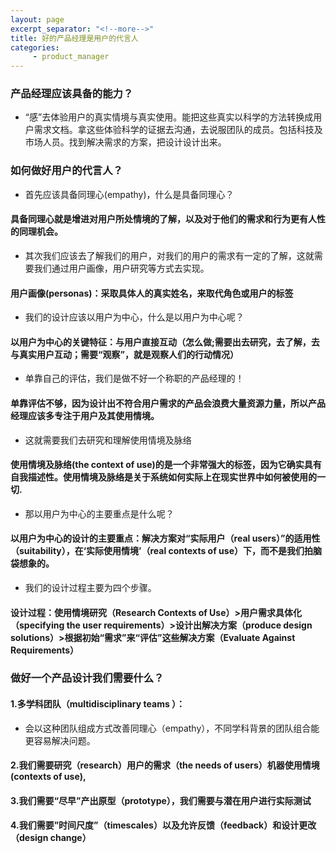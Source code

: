 ```yaml
---
layout: page
excerpt_separator: "<!--more-->"
title: 好的产品经理是用户的代言人
categories:
     - product_manager
---  
```

### 产品经理应该具备的能力？
- “感”去体验用户的真实情境与真实使用。能把这些真实以科学的方法转换成用户需求文档。拿这些体验科学的证据去沟通，去说服团队的成员。包括科技及市场人员。找到解决需求的方案，把设计设计出来。
<!--more-->


### 如何做好用户的代言人？
- 首先应该具备同理心(empathy)，什么是具备同理心？
#### 具备同理心就是增进对用户所处情境的了解，以及对于他们的需求和行为更有人性的同理机会。
- 其次我们应该去了解我们的用户，对我们的用户的需求有一定的了解，这就需要我们通过用户画像，用户研究等方式去实现。
#### 用户画像(personas)：采取具体人的真实姓名，来取代角色或用户的标签
- 我们的设计应该以用户为中心，什么是以用户为中心呢？
#### 以用户为中心的关键特征：与用户直接互动（怎么做;需要出去研究，去了解，去与真实用户互动；需要“观察”，就是观察人们的行动情况）

- 单靠自己的评估，我们是做不好一个称职的产品经理的！
#### 单靠评估不够，因为设计出不符合用户需求的产品会浪费大量资源力量，所以产品经理应该多专注于用户及其使用情境。
- 这就需要我们去研究和理解使用情境及脉络
#### 使用情境及脉络(the context of use)的是一个非常强大的标签，因为它确实具有自我描述性。使用情境及脉络是关于系统如何实际上在现实世界中如何被使用的一切.
- 那以用户为中心的主要重点是什么呢？
#### 以用户为中心的设计的主要重点：解决方案对“实际用户（real users）”的适用性（suitability），在‘实际使用情境’（real contexts of use）下，而不是我们拍脑袋想象的。
- 我们的设计过程主要为四个步骤。
#### 设计过程：使用情境研究（Research Contexts of Use）>用户需求具体化（specifying the user requirements）>设计出解决方案（produce design solutions）>根据初始“需求”来“评估”这些解决方案（Evaluate Against Requirements）

### 做好一个产品设计我们需要什么？
#### 1.多学科团队（multidisciplinary teams ）：
- 会以这种团队组成方式改善同理心（empathy），不同学科背景的团队组合能更容易解决问题。
#### 2.我们需要研究（research）用户的需求（the needs of users）机器使用情境(contexts of use),
#### 3.我们需要“尽早”产出原型（prototype），我们需要与潜在用户进行实际测试
#### 4.我们需要”时间尺度”（timescales）以及允许反馈（feedback）和设计更改（design change）
